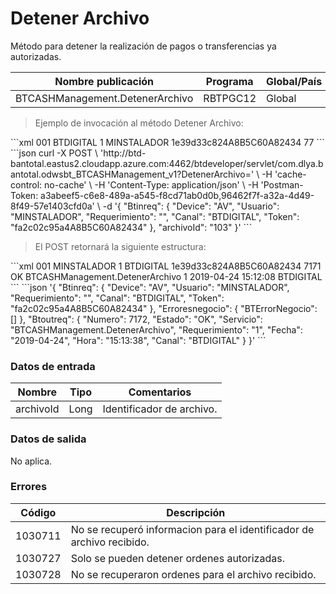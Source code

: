 # Detener Archivo 

Método para detener la realización de pagos o transferencias ya autorizadas. 

Nombre publicación | Programa | Global/País 
--------- | ----------- | ----------- 
BTCASHManagement.DetenerArchivo | RBTPGC12 | Global 

> Ejemplo de invocación al método Detener Archivo: 

<code-group> 
<code-block title="XML" active> 
```xml 
<soapenv:Envelope xmlns:soapenv="http://schemas.xmlsoap.org/soap/envelope/" xmlns:bts="http://uy.com.dlya.bantotal/BTSOA/"> 
   <soapenv:Header/> 
   <soapenv:Body> 
      <bts:BTCASHManagement.DetenerArchivo> 
         <bts:Btinreq> 
            <bts:Device>001</bts:Device> 
            <bts:Canal>BTDIGITAL</bts:Canal> 
            <bts:Requerimiento>1</bts:Requerimiento> 
            <bts:Usuario>MINSTALADOR</bts:Usuario> 
            <bts:Token>1e39d33c824A8B5C60A82434</bts:Token> 
         </bts:Btinreq> 
         <bts:archivoId>77</bts:archivoId> 
      </bts:BTCASHManagement.DetenerArchivo> 
   </soapenv:Body> 
</soapenv:Envelope> 
``` 
</code-block> 

<code-block title="JSON"> 
```json 
curl -X POST \ 
  'http://btd-bantotal.eastus2.cloudapp.azure.com:4462/btdeveloper/servlet/com.dlya.bantotal.odwsbt_BTCASHManagement_v1?DetenerArchivo=' \ 
  -H 'cache-control: no-cache' \ 
  -H 'Content-Type: application/json' \ 
  -H 'Postman-Token: a3abeef5-c6e8-489a-a545-f8cd71ab0d0b,96462f7f-a32a-4d49-8f49-57e1403cfd0a' \ 
  -d '{ 
	"Btinreq": { 
		"Device": "AV", 
		"Usuario": "MINSTALADOR", 
		"Requerimiento": "", 
		"Canal": "BTDIGITAL", 
		"Token": "fa2c02c95a4A8B5C60A82434" 
	}, 
    "archivoId": "103" 
}' 
``` 
</code-block> 
</code-group> 

> El POST retornará la siguiente estructura: 

<code-group> 
<code-block title="XML" active> 
```xml 
<SOAP-ENV:Envelope xmlns:SOAP-ENV="http://schemas.xmlsoap.org/soap/envelope/" xmlns:xsd="http://www.w3.org/2001/XMLSchema" xmlns:SOAP-ENC="http://schemas.xmlsoap.org/soap/encoding/" xmlns:xsi="http://www.w3.org/2001/XMLSchema-instance"> 
   <SOAP-ENV:Body> 
      <BTCASHManagement.DetenerArchivoResponse xmlns="http://uy.com.dlya.bantotal/BTSOA/"> 
         <Btinreq> 
            <Device>001</Device> 
            <Usuario>MINSTALADOR</Usuario> 
            <Requerimiento>1</Requerimiento> 
            <Canal>BTDIGITAL</Canal> 
            <Token>1e39d33c824A8B5C60A82434</Token> 
         </Btinreq> 
         <Erroresnegocio></Erroresnegocio> 
         <Btoutreq> 
            <Numero>7171</Numero> 
            <Estado>OK</Estado> 
            <Servicio>BTCASHManagement.DetenerArchivo</Servicio> 
            <Requerimiento>1</Requerimiento> 
            <Fecha>2019-04-24</Fecha> 
            <Hora>15:12:08</Hora> 
            <Canal>BTDIGITAL</Canal> 
         </Btoutreq> 
      </BTCASHManagement.DetenerArchivoResponse> 
   </SOAP-ENV:Body> 
</SOAP-ENV:Envelope> 
``` 
</code-block> 

<code-block title="JSON"> 
```json 
'{ 
	"Btinreq": { 
		"Device": "AV", 
		"Usuario": "MINSTALADOR", 
		"Requerimiento": "", 
		"Canal": "BTDIGITAL", 
		"Token": "fa2c02c95a4A8B5C60A82434" 
	}, 
    "Erroresnegocio": { 
        "BTErrorNegocio": [] 
    }, 
    "Btoutreq": { 
        "Numero": 7172, 
        "Estado": "OK", 
        "Servicio": "BTCASHManagement.DetenerArchivo", 
        "Requerimiento": "1", 
        "Fecha": "2019-04-24", 
        "Hora": "15:13:38", 
        "Canal": "BTDIGITAL" 
    } 
}' 
``` 
</code-block> 
</code-group>  

### Datos de entrada 

Nombre | Tipo | Comentarios 
--------- | ----------- | ----------- 
archivoId | Long | Identificador de archivo. 

### Datos de salida 

No aplica. 

### Errores 

Código | Descripción 
--------- | ----------- 
1030711 | No se recuperó informacion para el identificador de archivo recibido. 
1030727 | Solo se pueden detener ordenes autorizadas. 
1030728 | No se recuperaron ordenes para el archivo recibido. 

 
